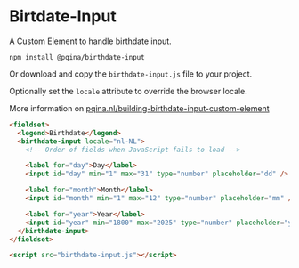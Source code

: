 # Birtdate-Input

A Custom Element to handle birthdate input.

```
npm install @pqina/birthdate-input
```

Or download and copy the `birthdate-input.js` file to your project.

Optionally set the `locale` attribute to override the browser locale.

More information on [pqina.nl/building-birthdate-input-custom-element](https://pqina.nl/building-birthdate-input-custom-element/)

```html
<fieldset>
  <legend>Birthdate</legend>
  <birthdate-input locale="nl-NL">
    <!-- Order of fields when JavaScript fails to load -->

    <label for="day">Day</label>
    <input id="day" min="1" max="31" type="number" placeholder="dd" />

    <label for="month">Month</label>
    <input id="month" min="1" max="12" type="number" placeholder="mm" />

    <label for="year">Year</label>
    <input id="year" min="1800" max="2025" type="number" placeholder="yyyy" />
  </birthdate-input>
</fieldset>

<script src="birthdate-input.js"></script>
```
